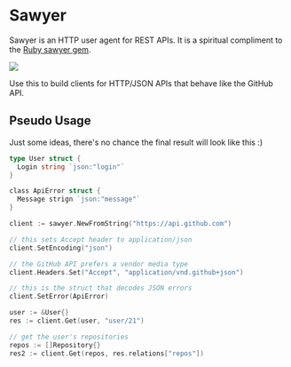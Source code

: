 # Sawyer

Sawyer is an HTTP user agent for REST APIs.  It is a spiritual compliment to
the [Ruby sawyer gem](https://github.com/lostisland/sawyer).

![](http://techno-weenie.net/sawyer/images/sawyer.jpeg)

Use this to build clients for HTTP/JSON APIs that behave like the GitHub API.


## Pseudo Usage

Just some ideas, there's no chance the final result will look like this :)

```go
type User struct {
  Login string `json:"login"`
}

class ApiError struct {
  Message strign `json:"message"`
}

client := sawyer.NewFromString("https://api.github.com")

// this sets Accept header to application/json
client.SetEncoding("json")

// the GitHub API prefers a vendor media type
client.Headers.Set("Accept", "application/vnd.github+json")

// this is the struct that decodes JSON errors
client.SetError(ApiError)

user := &User{}
res := client.Get(user, "user/21")

// get the user's repositories
repos := []Repository{}
res2 := client.Get(repos, res.relations["repos"])
```
